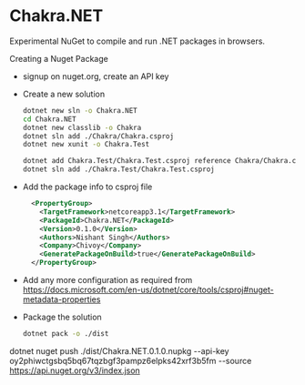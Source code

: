 # Chakra.NET

Experimental NuGet to compile and run .NET packages in browsers.



Creating a Nuget Package

- signup on nuget.org, create an API key

- Create a new solution

  ```bash
  dotnet new sln -o Chakra.NET
  cd Chakra.NET
  dotnet new classlib -o Chakra
  dotnet sln add ./Chakra/Chakra.csproj
  dotnet new xunit -o Chakra.Test
  
  dotnet add Chakra.Test/Chakra.Test.csproj reference Chakra/Chakra.csproj
  dotnet sln add ./Chakra.Test/Chakra.Test.csproj
  
  
  ```

- Add the package info to csproj file

  ```xml
    <PropertyGroup>
      <TargetFramework>netcoreapp3.1</TargetFramework>
      <PackageId>Chakra.NET</PackageId>
      <Version>0.1.0</Version>
      <Authors>Nishant Singh</Authors>
      <Company>Chivoy</Company>
      <GeneratePackageOnBuild>true</GeneratePackageOnBuild>
    </PropertyGroup>
  ```

- Add any more configuration as required from https://docs.microsoft.com/en-us/dotnet/core/tools/csproj#nuget-metadata-properties

- Package the solution

  ```bash
  dotnet pack -o ./dist
  
dotnet nuget push ./dist/Chakra.NET.0.1.0.nupkg --api-key oy2phiwctgsbq5bq67tqzbgf3pampz6elpks42xrf3b5fm --source https://api.nuget.org/v3/index.json
  
  
  ```
  
  